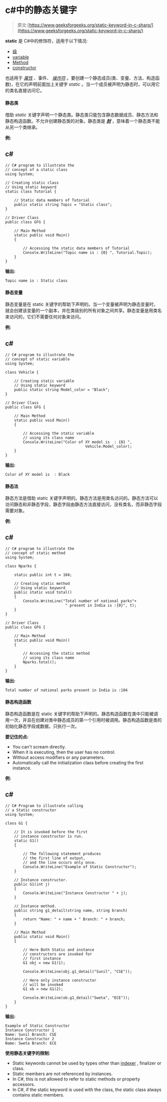 # c#中的静态关键字

> 原文:[https://www.geeksforgeeks.org/static-keyword-in-c-sharp/](https://www.geeksforgeeks.org/static-keyword-in-c-sharp/)

**static** 是 C#中的修饰符，适用于以下情况:

*   [级](https://www.geeksforgeeks.org/c-sharp-class-and-object/)
*   [variable](https://www.geeksforgeeks.org/c-sharp-variables/)
*   [Method](https://www.geeksforgeeks.org/c-sharp-methods/)
*   [constructor](https://www.geeksforgeeks.org/c-sharp-constructors/)

也适用于 [*属性*](https://www.geeksforgeeks.org/c-properties/) 、事件、 [*操作符*](https://www.geeksforgeeks.org/c-operators/) 。要创建一个静态成员(类、变量、方法、构造函数)，在它的声明前面加上关键字 *static* 。当一个成员被声明为静态时，可以用它的类名直接访问它。

#### 静态类

借助 *static* 关键字声明一个静态类。静态类只能包含静态数据成员、静态方法和静态构造函数。不允许创建静态类的对象。静态类是 [***封***](https://www.geeksforgeeks.org/c-sealed-class/) ，意味着一个静态类不能从另一个类继承。

**例:**

## c#

```
// C# program to illustrate the
// concept of a static class
using System;

// Creating static class
// Using static keyword
static class Tutorial {

    // Static data members of Tutorial
    public static string Topic = "Static class";
}

// Driver Class
public class GFG {

    // Main Method
    static public void Main()
    {

        // Accessing the static data members of Tutorial
        Console.WriteLine("Topic name is : {0} ", Tutorial.Topic);
    }
}
```

**输出:**

```
Topic name is : Static class 
```

#### 静态变量

静态变量是在 static 关键字的帮助下声明的。当一个变量被声明为静态变量时，就会创建该变量的一个副本，并在类级别的所有对象之间共享。静态变量是用类名来访问的，它们不需要任何对象来访问。

**例:**

## c#

```
// C# program to illustrate the
// concept of static variable
using System;

class Vehicle {

    // Creating static variable
    // Using static keyword
    public static string Model_color = "Black";
}

// Driver Class
public class GFG {

    // Main Method
    static public void Main()
    {

        // Accessing the static variable
        // using its class name
        Console.WriteLine("Color of XY model is  : {0} ",
                                    Vehicle.Model_color);
    }
}
```

**输出:**

```
Color of XY model is  : Black 
```

#### 静态法

静态方法是借助 static 关键字声明的。静态方法是用类名访问的。静态方法可以访问静态和非静态字段，静态字段由静态方法直接访问，没有类名，而非静态字段需要对象。

**例:**

## c#

```
// C# program to illustrate the
// concept of static method
using System;

class Nparks {

    static public int t = 104;

    // Creating static method
    // Using static keyword
    public static void total()
    {
        Console.WriteLine("Total number of national parks"+
                           " present in India is :{0}", t);
    }
}

// Driver Class
public class GFG {

    // Main Method
    static public void Main()
    {

        // Accessing the static method
        // using its class name
        Nparks.total();
    }
}
```

**输出:**

```
Total number of national parks present in India is :104
```

#### 静态构造函数

静态构造函数是在 static 关键字的帮助下声明的。静态构造函数在类中只能被调用一次，并且在创建对类中静态成员的第一个引用时被调用。静态构造函数是类的初始化静态字段或数据，只执行一次。

**要记住的点:**

*   You can't scream directly.
*   When it is executing, then the user has no control.
*   Without access modifiers or any parameters.
*   Automatically call the initialization class before creating the first instance.

**例:**

## c#

```
// C# Program to illustrate calling
// a Static constructor
using System;

class G1 {

    // It is invoked before the first
    // instance constructor is run.
    static G1()
    {

        // The following statement produces
        // the first line of output,
        // and the line occurs only once.
        Console.WriteLine("Example of Static Constructor");
    }

    // Instance constructor.
    public G1(int j)
    {
        Console.WriteLine("Instance Constructor " + j);
    }

    // Instance method.
    public string g1_detail(string name, string branch)
    {
        return "Name: " + name + " Branch: " + branch;
    }

    // Main Method
    public static void Main()
    {

        // Here Both Static and instance
        // constructors are invoked for
        // first instance
        G1 obj = new G1(1);

        Console.WriteLine(obj.g1_detail("Sunil", "CSE"));

        // Here only instance constructor
        // will be invoked
        G1 ob = new G1(2);

        Console.WriteLine(ob.g1_detail("Sweta", "ECE"));
    }
}
```

**输出:**

```
Example of Static Constructor
Instance Constructor 1
Name: Sunil Branch: CSE
Instance Constructor 2
Name: Sweta Branch: ECE
```

**使用静态关键字的限制:**

*   Static keywords cannot be used by types other than [indexer](https://www.geeksforgeeks.org/c-indexers/) , finalizer or class.
*   Static members are not referenced by instances.
*   In C#, this is not allowed to refer to static methods or property accessors.
*   In C#, if the static keyword is used with the class, the static class always contains static members.